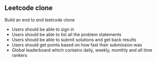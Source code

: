 ## Leetcode clone

Build an end to end leetcode clone

 - Users should be able to sign in
 - Users should be able to list all the problem statements
 - Users should be able to submit solutions and get back results
 - Users should get points based on how fast their submission was
 - Global leaderboard which contains daily, weekly, monthly and all time rankers
